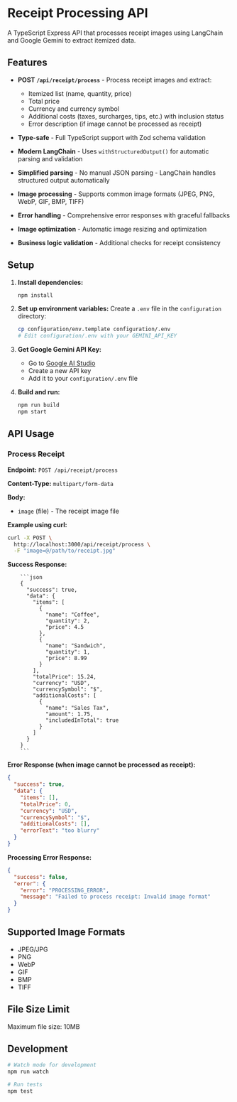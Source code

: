 # Receipt Processing API

A TypeScript Express API that processes receipt images using LangChain and
Google Gemini to extract itemized data.

## Features

- **POST `/api/receipt/process`** - Process receipt images and extract:
  - Itemized list (name, quantity, price)
  - Total price
  - Currency and currency symbol
  - Additional costs (taxes, surcharges, tips, etc.) with inclusion status
  - Error description (if image cannot be processed as receipt)

- **Type-safe** - Full TypeScript support with Zod schema validation
- **Modern LangChain** - Uses `withStructuredOutput()` for automatic parsing and
  validation
- **Simplified parsing** - No manual JSON parsing - LangChain handles structured
  output automatically
- **Image processing** - Supports common image formats (JPEG, PNG, WebP, GIF,
  BMP, TIFF)
- **Error handling** - Comprehensive error responses with graceful fallbacks
- **Image optimization** - Automatic image resizing and optimization
- **Business logic validation** - Additional checks for receipt consistency

## Setup

1. **Install dependencies:**

   ```bash
   npm install
   ```

2. **Set up environment variables:** Create a `.env` file in the `configuration`
   directory:

   ```bash
   cp configuration/env.template configuration/.env
   # Edit configuration/.env with your GEMINI_API_KEY
   ```

3. **Get Google Gemini API Key:**
   - Go to [Google AI Studio](https://makersuite.google.com/app/apikey)
   - Create a new API key
   - Add it to your `configuration/.env` file

4. **Build and run:**
   ```bash
   npm run build
   npm start
   ```

## API Usage

### Process Receipt

**Endpoint:** `POST /api/receipt/process`

**Content-Type:** `multipart/form-data`

**Body:**

- `image` (file) - The receipt image file

**Example using curl:**

```bash
curl -X POST \
  http://localhost:3000/api/receipt/process \
  -F "image=@/path/to/receipt.jpg"
```

**Success Response:**

        ```json
        {
          "success": true,
          "data": {
            "items": [
              {
                "name": "Coffee",
                "quantity": 2,
                "price": 4.5
              },
              {
                "name": "Sandwich",
                "quantity": 1,
                "price": 8.99
              }
            ],
            "totalPrice": 15.24,
            "currency": "USD",
            "currencySymbol": "$",
            "additionalCosts": [
              {
                "name": "Sales Tax",
                "amount": 1.75,
                "includedInTotal": true
              }
            ]
          }
        }
        ```

**Error Response (when image cannot be processed as receipt):**

```json
{
  "success": true,
  "data": {
    "items": [],
    "totalPrice": 0,
    "currency": "USD",
    "currencySymbol": "$",
    "additionalCosts": [],
    "errorText": "too blurry"
  }
}
```

**Processing Error Response:**

```json
{
  "success": false,
  "error": {
    "error": "PROCESSING_ERROR",
    "message": "Failed to process receipt: Invalid image format"
  }
}
```

## Supported Image Formats

- JPEG/JPG
- PNG
- WebP
- GIF
- BMP
- TIFF

## File Size Limit

Maximum file size: 10MB

## Development

```bash
# Watch mode for development
npm run watch

# Run tests
npm test
```
